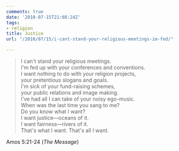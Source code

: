 ```yaml
---
comments: true
date: '2010-07-15T21:08:24Z'
tags:
- religion
title: Justice
url: "/2010/07/15/i-cant-stand-your-religious-meetings-im-fed/"

---
```

<blockquote>I can't stand your religious meetings.<br />
   I'm fed up with your conferences and conventions.<br />
I want nothing to do with your religion projects,<br />
   your pretentious slogans and goals.<br />
I'm sick of your fund-raising schemes,<br />
   your public relations and image making.<br />
I've had all I can take of your noisy ego-music.<br />
   When was the last time you sang to me?<br />
Do you know what I want?<br />
   I want justice—oceans of it.<br />
I want fairness—rivers of it.<br />
   That's what I want. That's all I want.</p></blockquote>
<div class="attribution">Amos 5:21-24 (<em>The Message</em>)</div>
